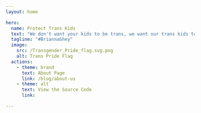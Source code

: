 ```yaml
---
layout: home

hero:
  name: Protect Trans Kids
  text: "We don't want your kids to be trans, we want our trans kids to survive."
  tagline: "#BriannaGhey"
  image:
    src: /Transgender_Pride_flag.svg.png
    alt: Trans Pride Flag
  actions:
    - theme: brand
      text: About Page
      link: /blog/about-us
    - theme: alt
      text: View the Source Code
      link:

---
```

